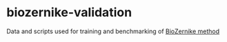 # biozernike-validation
Data and scripts used for training and benchmarking of [BioZernike method](https://github.com/biocryst/biozernike)
